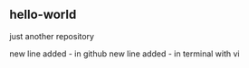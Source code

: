 ## hello-world
just another repository

new line added - in github
new line added - in terminal with vi
